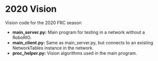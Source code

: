 # 2020 Vision
Vision code for the 2020 FRC season

  - **main_server.py:** Main program for testing in a network without a RoboRIO.
  - **main_client.py:** Same as main_server.py, but connects to an existing NetworkTables instance in the network.
  - **proc_helper.py:** Vision algorithms used in the main program.
